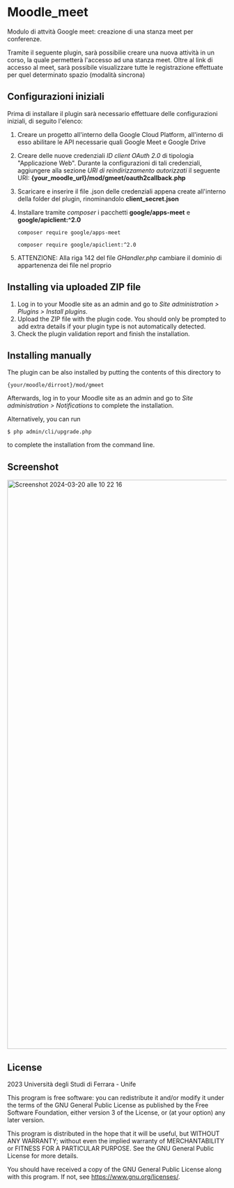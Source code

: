 # Moodle_meet #

Modulo di attvità Google meet: creazione di una stanza meet per conferenze.

Tramite il seguente plugin, sarà possibilie creare una nuova attività in un corso, la quale permetterà l'accesso ad una stanza meet.
Oltre al link di accesso al meet, sarà possibile visualizzare tutte le registrazione effettuate per quel determinato spazio (modalità sincrona)

## Configurazioni iniziali

Prima di installare il plugin sarà necessario effettuare delle configurazioni iniziali, di seguito l'elenco:

1. Creare un progetto all'interno della Google Cloud Platform, all'interno di esso abilitare le API necessarie quali Google Meet e Google Drive

2. Creare delle nuove credenziali *ID client OAuth 2.0* di tipologia "Applicazione Web".
   Durante la configurazioni di tali credenziali, aggiungere alla sezione *URI di reindirizzamento autorizzati* il seguente URI: 
   **{your_moodle_url}/mod/gmeet/oauth2callback.php**

3. Scaricare e inserire il file .json delle credenziali appena create all'interno della folder del plugin, rinominandolo **client_secret.json**

4. Installare tramite *composer* i pacchetti **google/apps-meet**  e **google/apiclient:^2.0** 
   ```
   composer require google/apps-meet

   composer require google/apiclient:^2.0
   ```

5. ATTENZIONE: Alla riga 142 del file *GHandler.php* cambiare il dominio di appartenenza dei file nel proprio

## Installing via uploaded ZIP file ##

1. Log in to your Moodle site as an admin and go to _Site administration >
   Plugins > Install plugins_.
2. Upload the ZIP file with the plugin code. You should only be prompted to add
   extra details if your plugin type is not automatically detected.
3. Check the plugin validation report and finish the installation.

## Installing manually ##

The plugin can be also installed by putting the contents of this directory to

    {your/moodle/dirroot}/mod/gmeet

Afterwards, log in to your Moodle site as an admin and go to _Site administration >
Notifications_ to complete the installation.

Alternatively, you can run

    $ php admin/cli/upgrade.php

to complete the installation from the command line.

## Screenshot ##
<img width="1303" alt="Screenshot 2024-03-20 alle 10 22 16" src="https://github.com/Universita-di-Ferrara/Moodle_meet/assets/80053276/efbf23dc-f9a2-44df-bb34-9d0a1c6e7c0e">



## License ##

2023 Università degli Studi di Ferrara - Unife

This program is free software: you can redistribute it and/or modify it under
the terms of the GNU General Public License as published by the Free Software
Foundation, either version 3 of the License, or (at your option) any later
version.

This program is distributed in the hope that it will be useful, but WITHOUT ANY
WARRANTY; without even the implied warranty of MERCHANTABILITY or FITNESS FOR A
PARTICULAR PURPOSE.  See the GNU General Public License for more details.

You should have received a copy of the GNU General Public License along with
this program.  If not, see <https://www.gnu.org/licenses/>.
